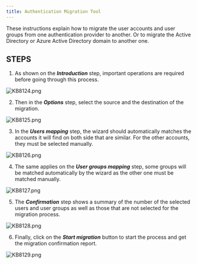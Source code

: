 ```yaml
---
title: Authentication Migration Tool 
---
```

These instructions explain how to migrate the user accounts and user groups from one authentication provider to another. Or to migrate the Active Directory or Azure Active Directory domain to another one. 

## STEPS 

1. As shown on the ***Introduction*** step, important operations are required before going through this process. 

![KB8124.png](/img/en/kb/KB8124.png)

2. Then in the ***Options*** step, select the source and the destination of the migration. 
 
![KB8125.png](/img/en/kb/KB8125.png) 
 
3. In the ***Users mapping*** step, the wizard should automatically matches the accounts it will find on both side that are similar. For the other accounts, they must be selected manually.

![KB8126.png](/img/en/kb/KB8126.png) 

4. The same applies on the ***User groups mapping*** step, some groups will be matched automatically by the wizard as the other one must be matched manually.

![KB8127.png](/img/en/kb/KB8127.png) 

5. The ***Confirmation*** step shows a summary of the number of the selected users and user groups as well as those that are not selected for the migration process.

![KB8128.png](/img/en/kb/KB8128.png) 

6. Finally, click on the ***Start migration*** button to start the process and get the migration confirmation report.

![KB8129.png](/img/en/kb/KB8129.png) 